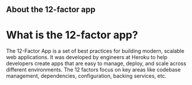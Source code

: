 ## About the 12-factor app
# What is the 12-factor app?
The 12-Factor App is a set of best practices for building modern, scalable web applications. It was developed by engineers at Heroku to help developers create apps that are easy to manage, deploy, and scale across different environments. The 12 factors focus on key areas like codebase management, dependencies, configuration, backing services, etc.



